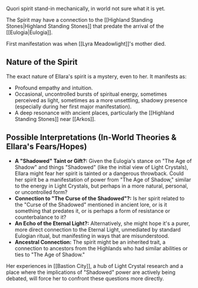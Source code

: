 Quori spirit stand-in mechanically, in world not sure what it is yet.

The Spirit may have a connection to the [[Highland Standing Stones|Highland Standing Stones]] that predate the arrival of the [[Eulogia|Eulogia]].

First manifestation was when [[Lyra Meadowlight]]'s mother died.

## Nature of the Spirit
The exact nature of Ellara's spirit is a mystery, even to her. It manifests as:
*   Profound empathy and intuition.
*   Occasional, uncontrolled bursts of spiritual energy, sometimes perceived as light, sometimes as a more unsettling, shadowy presence (especially during her first major manifestation).
*   A deep resonance with ancient places, particularly the [[Highland Standing Stones]] near [[Arkos]].

## Possible Interpretations (In-World Theories & Ellara's Fears/Hopes)
*   **A "Shadowed" Taint or Gift?:** Given the Eulogia's stance on "The Age of Shadow" and things "Shadowed" (like the initial view of Light Crystals), Ellara might fear her spirit is tainted or a dangerous throwback. Could her spirit be a manifestation of power from "The Age of Shadow," similar to the energy in Light Crystals, but perhaps in a more natural, personal, or uncontrolled form?
*   **Connection to "The Curse of the Shadowed"?:** Is her spirit related to the "Curse of the Shadowed" mentioned in ancient lore, or is it something that predates it, or is perhaps a form of resistance or counterbalance to it?
*   **An Echo of the Eternal Light?:** Alternatively, she might hope it's a purer, more direct connection to the Eternal Light, unmediated by standard Eulogian ritual, but manifesting in ways that are misunderstood.
*   **Ancestral Connection:** The spirit might be an inherited trait, a connection to ancestors from the Highlands who had similar abilities or ties to "The Age of Shadow."

Her experiences in [[Bastion City]], a hub of Light Crystal research and a place where the implications of "Shadowed" power are actively being debated, will force her to confront these questions more directly.